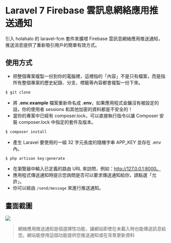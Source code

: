 # Laravel 7 Firebase 雲訊息網絡應用推送通知

引入 holahalo 的 laravel-fcm 套件來擴增 Firebase 雲訊息網絡應用推送通知，推送消息提供了重新吸引用戶的簡單有效方式。

## 使用方式
- 把整個專案複製一份到你的電腦裡，這裡指的「內容」不是只有檔案，而是指所有整個專案的歷史紀錄、分支、標籤等內容都會複製一份下來。
```sh
$ git clone
```
- 將 __.env.example__ 檔案重新命名成 __.env__，如果應用程式金鑰沒有被設定的話，你的使用者 sessions 和其他加密的資料都是不安全的！
- 當你的專案中已經有 composer.lock，可以直接執行指令以讓 Composer 安裝 composer.lock 中指定的套件及版本。
```sh
$ composer install
```
- 產生 Laravel 要使用的一組 32 字元長度的隨機字串 APP_KEY 並存在 .env 內。
```sh
$ php artisan key:generate
```
- 在瀏覽器中輸入已定義的路由 URL 來訪問，例如：http://127.0.0.1:8000。
- 應用程式傳送通知時提示您詢問是否可以要求傳送通知給你，請點選「允許」。
- 你可以經由 `/send/message` 來進行推送通知。

## 畫面截圖
![](https://i.imgur.com/UytR7lR.png)
> 網絡應用推送通知是個選擇性功能，讓網站即使在未載入時也能傳送訊息給您。網站能使用這個功能提供您推送通知或在背景更新資料